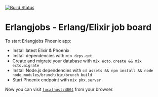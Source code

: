 [![Build Status](https://travis-ci.org/maratgaliev/erlangjobs.svg?branch=master)](https://travis-ci.org/maratgaliev/erlangjobs)

# Erlangjobs - Erlang/Elixir job board

To start Erlangjobs Phoenix app:

  * Install latest Elixir & Phoenix
  * Install dependencies with `mix deps.get`
  * Create and migrate your database with `mix ecto.create && mix ecto.migrate`
  * Install Node.js dependencies with `cd assets && npm install && node node_modules/brunch/bin/brunch build`
  * Start Phoenix endpoint with `mix phx.server`

Now you can visit [`localhost:4004`](http://localhost:4004) from your browser.

